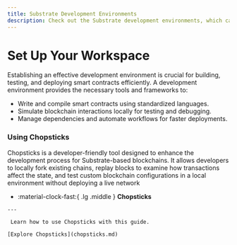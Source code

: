 ```yaml
---
title: Substrate Development Environments
description: Check out the Substrate development environments, which can be used to develop, test, and debug a Tanssi appchain in a local development environment.
---
```


# Set Up Your Workspace

Establishing an effective development environment is crucial for building, testing, and deploying smart contracts efficiently. A development environment provides the necessary tools and frameworks to:

- Write and compile smart contracts using standardized languages.
- Simulate blockchain interactions locally for testing and debugging.
- Manage dependencies and automate workflows for faster deployments.

### **Using Chopsticks**

Chopsticks is a developer-friendly tool designed to enhance the development process for Substrate-based blockchains. It allows developers to locally fork existing chains, replay blocks to examine how transactions affect the state, and test custom blockchain configurations in a local environment without deploying a live network

<div class="grid cards" markdown>

 -   :material-clock-fast:{ .lg .middle } __Chopsticks__

    ---
    
     Learn how to use Chopsticks with this guide.
    
    [Explore Chopsticks](chopsticks.md)

</div>